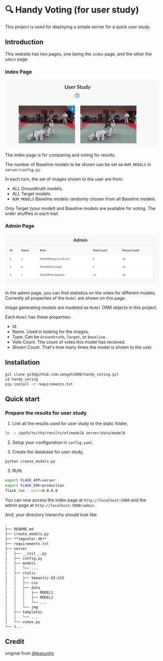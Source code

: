 # 🔍 Handy Voting (for user study)

This project is used for deploying a simple server for a quick user study.




## Introduction

This website has two pages, one being the `index` page, and the other the `admin` page.

### Index Page

![index.page](assets/user.jpg)

The index page is for comparing and voting for results.

The number of Baseline models to be shown can be set as `NUM_MODELS` in `server/config.py`.

In each turn, the set of images shown to the user are from:

* ALL Groundtruth models.
* ALL Target models.
* `NUM_MODELS` Baseline models randomly chosen from all Baseline models.

Only Target (your model) and Baseline models are available for voting.
The order shuffles in each trail.

### Admin Page

![admin.page](assets/admin.jpg)

In the admin page, you can find statistics on the votes for different models.
Currently all properties of the `Model` are shown on this page.

Image generating models are modeled as `Model` ORM objects in this project.

Each `Model` has these properties:

* Id.
* Name. Used in looking for the images.
* Type. Can be `Groundtruth`, `Target`, or `Baseline`.
* Vote Count. The count of votes this model has received.
* Shown Count. That's how many times the model is shown to the user.




## Installation

```
git clone git@github.com:zengyh1900/handy_voting.git
cd handy_voting
pip install -r requirements.txt
```

## Quick start

### Prepare the results for user study

1. Link all the results used for user study to the static folder,
```bash
ln -s /path/to/the/results/of/modelA server/data/modelA
```

2. Setup your configuration in `config.yaml`.

3. Create the database for user study,
```bash
python create_models.py
```

3. RUN.
```bash
export FLASK_APP=server
export FLASK_ENV=production
flask run --host=0.0.0.0
```

You can now access the index page at `http://localhost:5000`
and the admin page at `http://localhost:5000/admin`.

And, your directory hierarchy should look like:

```
.
├── README.md
├── create_models.py
├── **imgvoter.db**
├── requirements.txt
├── server
│   ├── __init__.py
│   ├── config.py
│   ├── models
│   │   └── ...
│   ├── static
│   │   ├── Semantic-UI-CSS
│   │   ├── css
│   │   ├── data
│   │   │   ├── MODEL1
│   │   │   ├── MODEL2
│   │   │   └── ...
│   │   └── img
│   ├── templates
│   │   └── ...
│   └── views.py
└── t...
```


## Credit
original from [@leasunhy](https://github.com/leasunhy)
